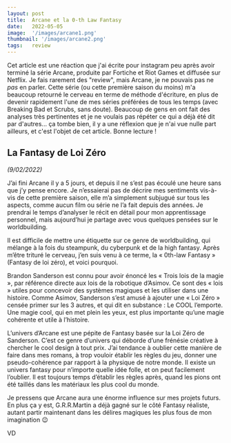 ```yaml
---
layout: post
title:  Arcane et la 0-th Law Fantasy
date:   2022-05-05
image:  '/images/arcane1.png'
thumbnail: '/images/arcane2.png'
tags:   review
---
```


Cet article est une réaction que j'ai écrite pour instagram peu après avoir terminé la série Arcane, produite par Fortiche et Riot Games et diffusée sur Netflix. Je fais rarement des "review", mais Arcane, je ne pouvais pas ne _pas_ en parler. Cette série (ou cette première saison du moins) m'a beaucoup retourné le cerveau en terme de méthode d'écriture, en plus de devenir rapidement l'une de mes séries préférées de tous les temps (avec Breaking Bad et Scrubs, sans doute). Beaucoup de gens en ont fait des analyses très pertinentes et je ne voulais pas répéter ce qui a déjà été dit par d'autres... ça tombe bien, il y a une réflexion que je n'ai vue nulle part ailleurs, et c'est l'objet de cet article. Bonne lecture !

## La Fantasy de Loi Zéro

_(9/02/2022)_

J’ai fini Arcane il y a 5 jours, et depuis il ne s’est pas écoulé une heure sans que j’y pense encore. Je n’essaierai pas de décrire mes sentiments vis-à-vis de cette première saison, elle m’a simplement subjugué sur tous les aspects, comme aucun film ou série ne l’a fait depuis des années. Je prendrai le temps d’analyser le récit en détail pour mon apprentissage personnel, mais aujourd’hui je partage avec vous quelques pensées sur le worldbuilding.

Il est difficile de mettre une étiquette sur ce genre de worldbuilding, qui mélange à la fois du steampunk, du cyberpunk et de la high fantasy. Après m’être trituré le cerveau, j’en suis venu à ce terme, la « 0th-law Fantasy » (Fantasy de loi zéro), et voici pourquoi.

Brandon Sanderson est connu pour avoir énoncé les « Trois lois de la magie », par référence directe aux lois de la robotique d’Asimov. Ce sont des « lois » utiles pour concevoir des systèmes magiques et les utiliser dans une histoire. Comme Asimov, Sanderson s’est amusé à ajouter une « Loi Zéro » censée primer sur les 3 autres, et qui dit en substance : Le COOL l’emporte. Une magie cool, qui en met plein les yeux, est plus importante qu’une magie cohérente et utile à l’histoire.

L’univers d’Arcane est une pépite de Fantasy basée sur la Loi Zéro de Sanderson. C’est ce genre d’univers qui déborde d’une frénésie créative à chercher le cool design à tout prix. J’ai tendance à oublier cette manière de faire dans mes romans, à trop vouloir établir les règles du jeu, donner une pseudo-cohérence par rapport à la physique de notre monde. Il existe un univers fantasy pour n’importe quelle idée folle, et on peut facilement l’oublier. Il est toujours temps d’établir les règles après, quand les pions ont été taillés dans les matériaux les plus cool du monde.

Je pressens que Arcane aura une énorme influence sur mes projets futurs. En plus ça y est, G.R.R.Martin a déjà gagné sur le côté Fantasy réaliste, autant partir maintenant dans les délires magiques les plus fous de mon imagination 😉

VD
